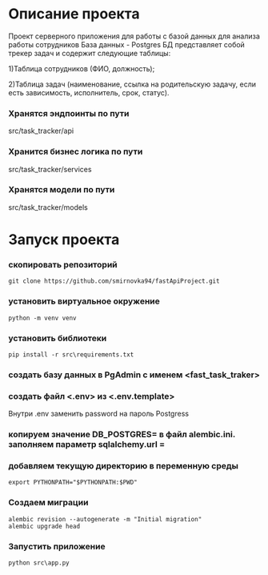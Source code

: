 # Описание проекта
Проект серверного приложения для работы с базой данных для анализа работы сотрудников
База данных - Postgres
БД представляет собой трекер задач и содержит следующие таблицы:

1)Таблица сотрудников (ФИО, должность);

2)Таблица задач (наименование, ссылка на родительскую задачу, если есть зависимость, исполнитель, срок, статус).

### Хранятся эндпоинты по пути
src/task_tracker/api

### Хранится бизнес логика по пути
src/task_tracker/services

### Хранятся модели по пути
src/task_tracker/models

# Запуск проекта

### скопировать репозиторий
```
git clone https://github.com/smirnovka94/fastApiProject.git
```
### установить виртуальное окружение
```
python -m venv venv
```
### установить библиотеки
```
pip install -r src\requirements.txt
```
### создать базу данных в PgAdmin с именем <fast_task_traker>

### создать файл <.env> из <.env.template>
Внутри .env заменить password на пароль Postgress

### копируем значение DB_POSTGRES= в файл alembic.ini. заполняем параметр sqlalchemy.url = 

### добавляем текущую директорию в переменную среды
```
export PYTHONPATH="$PYTHONPATH:$PWD"
```
### Создаем миграции
```
alembic revision --autogenerate -m "Initial migration"
alembic upgrade head        
```
### Запуcтить приложение
```
python src\app.py
```

